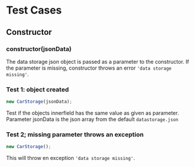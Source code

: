 # Test Cases

## Constructor

### **constructor(jsonData)**

The data storage json object is passed as a parameter to the constructor. If the parameter is missing, constructor throws an error `'data storage missing'`.

### Test 1: object created

```js
new CarStorage(jsonData);
```

Test if the objects innerfield has the same value as given as parameter. Parameter jsonData is the json array from the default `datastorage.json`

### Test 2; missing parameter throws an exception

```js
new CarStorage();
```

This will throw en exception `'data storage missing'`.

